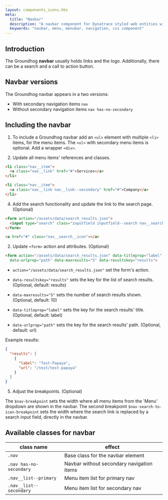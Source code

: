 ```yaml
---
layout: components_icons.hbs
meta:
  title: "Navbar"
  description: "A navbar component for Dynatrace styled web entities with css and markup examples."
  keywords: "navbar, menu, menubar, navigation, css component"
---
```



## Introduction
The Groundhog **navbar** usually holds links and the logo. Additionally, there can be a search and a call to action button.


## Navbar versions
The Groundhog navbar appears in a two versions:

* With secondary navigation items `nav`
* Without secondary navigation items `nav has-no-secondary`


## Including the navbar
1. To include a Groundhog navbar add an `<ul>` element with multiple `<li>` items, for the menu items. The `<ul>` with secondary menu items is optional. Add a wrapper `<div>`.

3. Update all menu items' references and classes.
```html
<li class="nav__item">
  <a class="nav__link" href="#">Services</a>
</li>
```
```html
<li class="nav__item">
  <a class="nav__link nav__link--secondary" href="#">Company</a>
</li>
```

4. Add the search functionality and update the link to the search page. (Optional)
```html
<form action="/assets/data/search_results.json">
  <input type="search" class="inputfield inputfield--search nav__search js-search" name="searchterm"/>
</form>
```
```html
<a href="#" class="nav__search__icon"></a>
```

2. Update `<form>` action and attributes. (Optional)
  ```html
  <form action="/assets/data/search_results.json" data-titleprop="label"
    data-urlprop="path" data-maxresults="5" data-resultskey="results">
  ```
  * `action="/assets/data/search_results.json"`
  set the form's action.

  * `data-resultskey="results"`
  sets the key for the list of search results. (Optional, default: results)

  * `data-maxresults="5"`
  sets the number of search results shown. (Optional, default: 10)

  * `data-titleprop="label"`
  sets the key for the search results' title. (Optional, default: label)

  * `data-urlprop="path"`
  sets the key for the search results' path. (Optional, default: url)

  Example results:
  ```json
  {
    "results": [
      {
        "label": "Test-Papaya",
        "url": "/test/test-papaya"
      }
    ]
  }
  ```

5. Adjust the breakpoints. (Optional)

The `$nav-breakpoint` sets the width where all menu items from the 'Menu' dropdown are shown in the navbar. The second breakpoint `$nav-search-to-icon-breakpoint` sets the width where the search link is replaced by a search input field, directly in the navbar.


## Available classes for navbar
| class name | effect |
|------------|--------|
| `.nav` | Base class for the navbar element |
| `.nav has-no-secondary` | Navbar without secondary navigation items |
| `.nav__list--primary` | Menu item list for primary nav |
| `.nav__list--secondary` | Menu item list for secondary nav |
